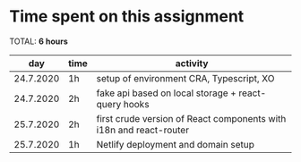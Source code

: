 # Time spent on this assignment

TOTAL: **6 hours**

| **day**   | **time** | **activity**                                                       |
| --------- | -------- | ------------------------------------------------------------------ |
| 24.7.2020 | 1h       | setup of environment CRA, Typescript, XO                           |
| 24.7.2020 | 2h       | fake api based on local storage + react-query hooks                |
| 25.7.2020 | 2h       | first crude version of React components with i18n and react-router |
| 25.7.2020 | 1h       | Netlify deployment and domain setup                                |
